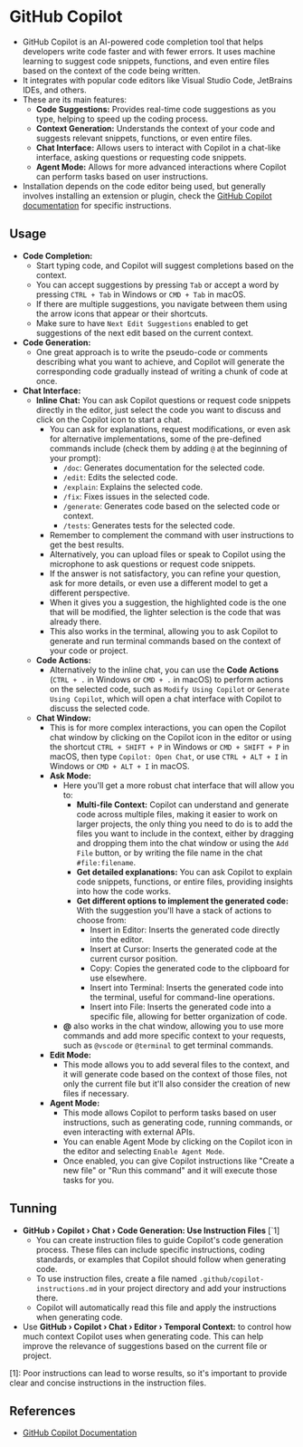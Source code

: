 # GitHub Copilot

- GitHub Copilot is an AI-powered code completion tool that helps developers write code faster and with fewer errors. It uses machine learning to suggest code snippets, functions, and even entire files based on the context of the code being written.
- It integrates with popular code editors like Visual Studio Code, JetBrains IDEs, and others.
- These are its main features:
  - **Code Suggestions:** Provides real-time code suggestions as you type, helping to speed up the coding process.
  - **Context Generation:** Understands the context of your code and suggests relevant snippets, functions, or even entire files.
  - **Chat Interface:** Allows users to interact with Copilot in a chat-like interface, asking questions or requesting code snippets.
  - **Agent Mode:** Allows for more advanced interactions where Copilot can perform tasks based on user instructions.
- Installation depends on the code editor being used, but generally involves installing an extension or plugin, check the [GitHub Copilot documentation](https://docs.github.com/en/copilot) for specific instructions.

## Usage

- **Code Completion:**
  - Start typing code, and Copilot will suggest completions based on the context.
  - You can accept suggestions by pressing `Tab` or accept a word by pressing `CTRL + Tab` in Windows or `CMD + Tab` in macOS.
  - If there are multiple suggestions, you navigate between them using the arrow icons that appear or their shortcuts.
  - Make sure to have `Next Edit Suggestions` enabled to get suggestions of the next edit based on the current context.
- **Code Generation:**
  - One great approach is to write the pseudo-code or comments describing what you want to achieve, and Copilot will generate the corresponding code gradually instead of writing a chunk of code at once.
- **Chat Interface:**
  - **Inline Chat:** You can ask Copilot questions or request code snippets directly in the editor, just select the code you want to discuss and click on the Copilot icon to start a chat.
    - You can ask for explanations, request modifications, or even ask for alternative implementations, some of the pre-defined commands include (check them by adding `@` at the beginning of your prompt):
      - `/doc`: Generates documentation for the selected code.
      - `/edit`: Edits the selected code.
      - `/explain`: Explains the selected code.
      - `/fix`: Fixes issues in the selected code.
      - `/generate`: Generates code based on the selected code or context.
      - `/tests`: Generates tests for the selected code.
    - Remember to complement the command with user instructions to get the best results.
    - Alternatively, you can upload files or speak to Copilot using the microphone to ask questions or request code snippets.
    - If the answer is not satisfactory, you can refine your question, ask for more details, or even use a different model to get a different perspective.
    - When it gives you a suggestion, the highlighted code is the one that will be modified, the lighter selection is the code that was already there.
    - This also works in the terminal, allowing you to ask Copilot to generate and run terminal commands based on the context of your code or project.
  - **Code Actions:**
    - Alternatively to the inline chat, you can use the **Code Actions** (`CTRL + .` in Windows or `CMD + .` in macOS) to perform actions on the selected code, such as `Modify Using Copilot` or `Generate Using Copilot`, which will open a chat interface with Copilot to discuss the selected code.
  - **Chat Window:**
    - This is for more complex interactions, you can open the Copilot chat window by clicking on the Copilot icon in the editor or using the shortcut `CTRL + SHIFT + P` in Windows or `CMD + SHIFT + P` in macOS, then type `Copilot: Open Chat`, or use `CTRL + ALT + I` in Windows or `CMD + ALT + I` in macOS.
    - **Ask Mode:**
      - Here you'll get a more robust chat interface that will allow you to:
        - **Multi-file Context:** Copilot can understand and generate code across multiple files, making it easier to work on larger projects, the only thing you need to do is to add the files you want to include in the context, either by dragging and dropping them into the chat window or using the `Add File` button, or by writing the file name in the chat `#file:filename`.
        - **Get detailed explanations:** You can ask Copilot to explain code snippets, functions, or entire files, providing insights into how the code works.
        - **Get different options to implement the generated code:** With the suggestion you'll have a stack of actions to choose from:
          - Insert in Editor: Inserts the generated code directly into the editor.
          - Insert at Cursor: Inserts the generated code at the current cursor position.
          - Copy: Copies the generated code to the clipboard for use elsewhere.
          - Insert into Terminal: Inserts the generated code into the terminal, useful for command-line operations.
          - Insert into File: Inserts the generated code into a specific file, allowing for better organization of code.
      - **@** also works in the chat window, allowing you to use more commands and add more specific context to your requests, such as `@vscode` or `@terminal` to get terminal commands.
    - **Edit Mode:**
      - This mode allows you to add several files to the context, and it will generate code based on the context of those files, not only the current file but it'll also consider the creation of new files if necessary.
    - **Agent Mode:**
      - This mode allows Copilot to perform tasks based on user instructions, such as generating code, running commands, or even interacting with external APIs.
      - You can enable Agent Mode by clicking on the Copilot icon in the editor and selecting `Enable Agent Mode`.
      - Once enabled, you can give Copilot instructions like "Create a new file" or "Run this command" and it will execute those tasks for you.

## Tunning

- **GitHub › Copilot › Chat › Code Generation: Use Instruction Files** [`1]
  - You can create instruction files to guide Copilot's code generation process. These files can include specific instructions, coding standards, or examples that Copilot should follow when generating code.
  - To use instruction files, create a file named `.github/copilot-instructions.md` in your project directory and add your instructions there.
  - Copilot will automatically read this file and apply the instructions when generating code.
- Use **GitHub › Copilot › Chat › Editor › Temporal Context:** to control how much context Copilot uses when generating code. This can help improve the relevance of suggestions based on the current file or project.

[1]: Poor instructions can lead to worse results, so it's important to provide clear and concise instructions in the instruction files.

## References

- [GitHub Copilot Documentation](https://docs.github.com/en/copilot)

